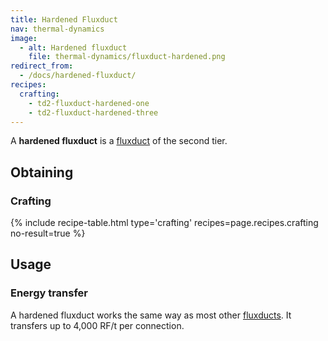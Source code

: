 ```yaml
---
title: Hardened Fluxduct
nav: thermal-dynamics
image:
  - alt: Hardened fluxduct
    file: thermal-dynamics/fluxduct-hardened.png
redirect_from:
  - /docs/hardened-fluxduct/
recipes:
  crafting:
    - td2-fluxduct-hardened-one
    - td2-fluxduct-hardened-three
---
```


A **hardened fluxduct** is a [fluxduct](/docs/thermal-dynamics/fluxducts/) of the second tier.


Obtaining
---------

### Crafting
{% include recipe-table.html type='crafting' recipes=page.recipes.crafting no-result=true %}


Usage
-----

### Energy transfer
A hardened fluxduct works the same way as most other
[fluxducts](/docs/thermal-dynamics/fluxducts/). It transfers up to 4,000 RF/t per connection.
